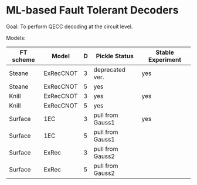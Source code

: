 # ML-based Fault Tolerant Decoders
Goal: To perform QECC decoding at the circuit level.


Models:

|FT scheme  |Model    | D | Pickle Status   | Stable Experiment |
| --------- | ------- | - | --------------- | ----------------- |
|Steane 	|ExRecCNOT|	3 |	deprecated ver.	|	yes				|
|Steane 	|ExRecCNOT|	5 |	yes				|					|
|Knill 		|ExRecCNOT|	3 |	yes				|	yes				|
|Knill 		|ExRecCNOT|	5 |	yes				|					|
|Surface 	|1EC	  |	3 |	pull from Gauss1|	yes				|
|Surface 	|1EC	  |	5 |	pull from Gauss1|					|
|Surface 	|ExRec    | 3 |	pull from Gauss2|					|
|Surface 	|ExRec    | 5 |	pull from Gauss2|					|
